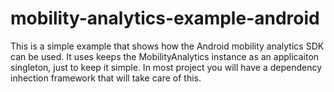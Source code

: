 # mobility-analytics-example-android
This is a simple example that shows how the Android mobility analytics SDK can be used. It uses keeps the MobilityAnalytics instance as an applicaiton singleton, just to keep it simple. In most project you will have a dependency inhection framework that will take care of this. 

